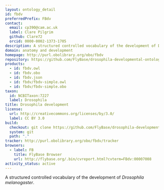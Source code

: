 ```yaml
---
layout: ontology_detail
id: fbdv
preferredPrefix: FBdv
contact:
  email: cp390@cam.ac.uk
  label: Clare Pilgrim
  github: Clare72
  orcid: 0000-0002-1373-1705
description: A structured controlled vocabulary of the development of Drosophila melanogaster.
domain: anatomy and development
homepage: http://purl.obolibrary.org/obo/fbdv
repository: https://github.com/FlyBase/drosophila-developmental-ontology
products:
  - id: fbdv.owl
  - id: fbdv.obo
  - id: fbdv.json
  - id: fbdv/fbdv-simple.owl
  - id: fbdv/fbdv-simple.obo
taxon:
  id: NCBITaxon:7227
  label: Drosophila
title: Drosophila development
license:
  url: http://creativecommons.org/licenses/by/3.0/
  label: CC BY 3.0
build:
  checkout: git clone https://github.com/FlyBase/drosophila-developmental-ontology.git
  system: git
  path: "."
tracker: http://purl.obolibrary.org/obo/fbdv/tracker
browsers:
  - label: FB
    title: FlyBase Browser
    url: http://flybase.org/.bin/cvreport.html?cvterm=FBdv:00007008
activity_status: active
---
```


A structured controlled vocabulary of the development of <i>Drosophila melanogaster</i>.

